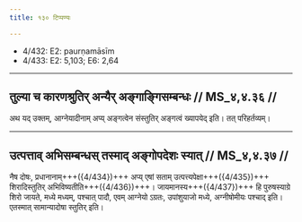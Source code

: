 ```yaml
---
title: १३० टिप्पण्यः

---
```

- 4/432: E2: paurṇamāsīm
- 4/433: E2: 5,103; E6: 2,64

____________________________________________


## तुल्या च कारणश्रुतिर् अन्यैर् अङ्गाङ्गिसम्बन्धः // MS_४,४.३६ //

अथ यद् उक्तम्, आग्नेयादीनाम् अप्य् अङ्गत्वेन संस्तुतिर् अङ्गत्वं ख्यापयेद् इति। तत् परिहर्तव्यम्।


____________________________________________


## उत्पत्ताव् अभिसम्बन्धस् तस्माद् अङ्गोपदेशः स्यात् // MS_४,४.३७ //

नैष दोषः, प्रधानानाम्+++({4/434})+++ अप्य् एषां सताम् उत्पत्त्यपेक्षा+++({4/435})+++ शिरादिस्तुतिर् अभिविष्यतीति+++({4/436})+++। जायमानस्य+++({4/437})+++ हि पुरुषस्याग्रे शिरो जायते, मध्ये मध्यम्, पश्चात् पादौ, एवम् आग्नेयो ऽग्रतः, उपांशुयाजो मध्ये, अग्नीषोमीयः पश्चाद् इति। एतस्मात् सामान्यादोषा स्तुतिर् इति।